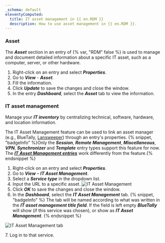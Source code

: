 ```yaml
---
_schema: default
eleventyComputed:
  title: IT asset management in {{ en.RDM }}
  description: How to use asset management in {{ en.RDM }}.
---
```

### Asset

The ***Asset*** section in an entry of {% var, "RDM" false %} is used to manage and document detailed information about a specific IT asset, such as a computer, server, or other hardware.

1. Right-click on an entry and select ***Properties***.
2. Go to ***View*** - ***Asset***.
3. Fill the information.
4. Click ***Update*** to save the changes and close the window.
5. In the entry ***Dashboard***, select the ***Asset*** tab to view the information.

### IT asset management

Manage your ***IT inventory***  by centralizing technical, software, hardware, and location information.

The IT Asset Management feature can be used to link an asset manager (e.g., BlueTally, [Lansweeper](/rdm/kb/rdm-windows/how-to-articles/lansweeper/)) through an entry's properties. {% snippet, "badgeInfo" %}Only the ***Session***, ***Remote Management***, ***Miscellaneous***, ***VPN***, ***Synchronizer*** and ***Template*** entry types support this feature for now. The [***IT Asset Management entries***](https://docs.devolutions.net/rdm/kb/rdm-windows/knowledge-base/it-asset-entry/) work differently from the feature.{% endsnippet %}

1. Right-click on an entry and select ***Properties***.
2. Go to ***View*** – ***IT Asset Management***.
3. Select a ***Service type*** in the dropdown list.
4. Input the URL to a specific asset. ![IT Asset Management](https://cdnweb.devolutions.net/docs/docs_en_kb_KB0058.png)
5. Click ***OK*** to save the changes and close the window.
6. In the ***Dashboard***, select the ***IT Asset Management*** tab. {% snippet, "badgeInfo" %}
            The tab will be named according to what was written in the ***IT asset management title field***. If the field is left empty ***BlueTally*** will show (if this service was chosen), or show as ***IT Asset Management***.
            {% endsnippet %}

![IT Asset Management tab](https://cdnweb.devolutions.net/docs/RDMW6080_2024_2.png "IT Asset Management tab")

7\. Log in to that service.